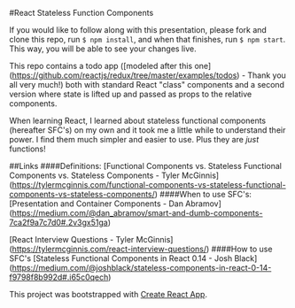 #React Stateless Function Components

If you would like to follow along with this presentation, please fork and clone this repo, run `$ npm install`, and when that finishes, run `$ npm start`.  This way, you will be able to see your changes live.

This repo contains a todo app ([modeled after this one] (https://github.com/reactjs/redux/tree/master/examples/todos) - Thank you all very much!) both with standard React "class" components and a second version where state is lifted up and passed as props to the relative components.  

When learning React, I learned about stateless functional components (hereafter SFC's) on my own and it took me a little while to understand their power.  I find them much simpler and easier to use.  Plus they are _just_ functions!

##Links
####Definitions:
[Functional Components vs. Stateless Functional Components vs. Stateless Components - Tyler McGinnis] (https://tylermcginnis.com/functional-components-vs-stateless-functional-components-vs-stateless-components/)
####When to use SFC's:
[Presentation and Container Components - Dan Abramov] (https://medium.com/@dan_abramov/smart-and-dumb-components-7ca2f9a7c7d0#.2v3gx51ga)

[React Interview Questions - Tyler McGinnis] (https://tylermcginnis.com/react-interview-questions/)
####How to use SFC's
[Stateless Functional Components in React 0.14 - Josh Black] (https://medium.com/@joshblack/stateless-components-in-react-0-14-f9798f8b992d#.i65c0qech)

This project was bootstrapped with [Create React App](https://github.com/facebookincubator/create-react-app).
